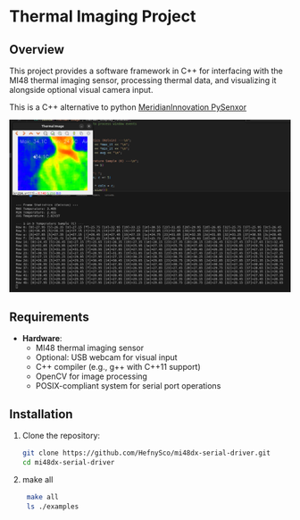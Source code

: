 # Thermal Imaging Project


## Overview
This project provides a software framework in C++ for interfacing with the MI48 thermal imaging sensor, processing thermal data, and visualizing it alongside optional visual camera input.

This is a C++ alternative to python [MeridianInnovation PySenxor](https://github.com/HefnySco/pysenxor-lite)

![Sample](https://github.com/HefnySco/mi48dx-serial-driver/blob/master/res/img1.png?raw=true)



## Requirements
- **Hardware**:
  - MI48 thermal imaging sensor
  - Optional: USB webcam for visual input
  - C++ compiler (e.g., g++ with C++11 support)
  - OpenCV for image processing
  - POSIX-compliant system for serial port operations

## Installation
1. Clone the repository:
   ```bash
   git clone https://github.com/HefnySco/mi48dx-serial-driver.git
   cd mi48dx-serial-driver
   ```
2. make all
   ```bash
    make all
    ls ./examples
   ```

